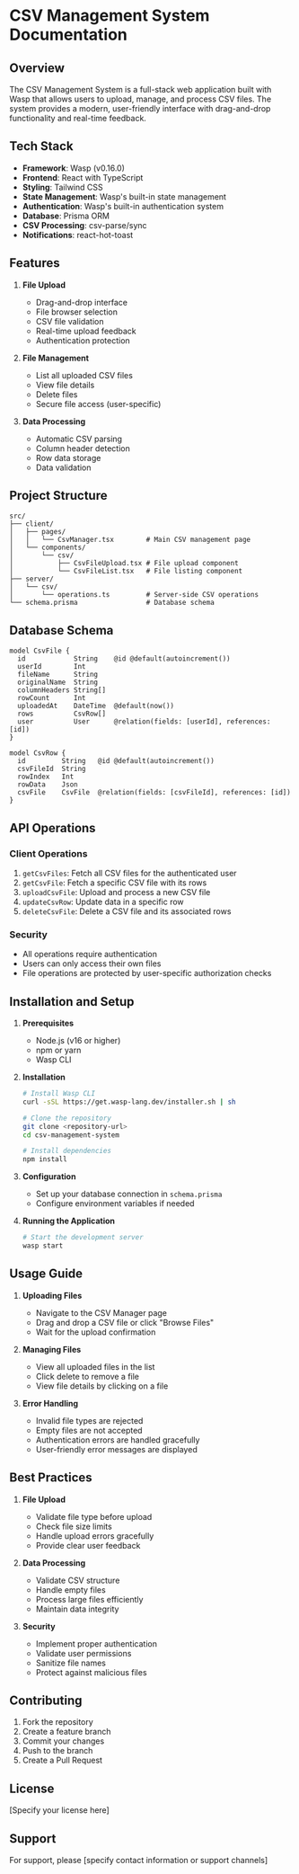 # CSV Management System Documentation

## Overview
The CSV Management System is a full-stack web application built with Wasp that allows users to upload, manage, and process CSV files. The system provides a modern, user-friendly interface with drag-and-drop functionality and real-time feedback.

## Tech Stack
- **Framework**: Wasp (v0.16.0)
- **Frontend**: React with TypeScript
- **Styling**: Tailwind CSS
- **State Management**: Wasp's built-in state management
- **Authentication**: Wasp's built-in authentication system
- **Database**: Prisma ORM
- **CSV Processing**: csv-parse/sync
- **Notifications**: react-hot-toast

## Features
1. **File Upload**
   - Drag-and-drop interface
   - File browser selection
   - CSV file validation
   - Real-time upload feedback
   - Authentication protection

2. **File Management**
   - List all uploaded CSV files
   - View file details
   - Delete files
   - Secure file access (user-specific)

3. **Data Processing**
   - Automatic CSV parsing
   - Column header detection
   - Row data storage
   - Data validation

## Project Structure
```
src/
├── client/
│   ├── pages/
│   │   └── CsvManager.tsx        # Main CSV management page
│   └── components/
│       └── csv/
│           ├── CsvFileUpload.tsx # File upload component
│           └── CsvFileList.tsx   # File listing component
├── server/
│   └── csv/
│       └── operations.ts         # Server-side CSV operations
└── schema.prisma                 # Database schema
```

## Database Schema
```prisma
model CsvFile {
  id            String    @id @default(autoincrement())
  userId        Int
  fileName      String
  originalName  String
  columnHeaders String[]
  rowCount      Int
  uploadedAt    DateTime  @default(now())
  rows          CsvRow[]
  user          User      @relation(fields: [userId], references: [id])
}

model CsvRow {
  id         String   @id @default(autoincrement())
  csvFileId  String
  rowIndex   Int
  rowData    Json
  csvFile    CsvFile  @relation(fields: [csvFileId], references: [id])
}
```

## API Operations

### Client Operations
1. `getCsvFiles`: Fetch all CSV files for the authenticated user
2. `getCsvFile`: Fetch a specific CSV file with its rows
3. `uploadCsvFile`: Upload and process a new CSV file
4. `updateCsvRow`: Update data in a specific row
5. `deleteCsvFile`: Delete a CSV file and its associated rows

### Security
- All operations require authentication
- Users can only access their own files
- File operations are protected by user-specific authorization checks

## Installation and Setup

1. **Prerequisites**
   - Node.js (v16 or higher)
   - npm or yarn
   - Wasp CLI

2. **Installation**
   ```bash
   # Install Wasp CLI
   curl -sSL https://get.wasp-lang.dev/installer.sh | sh

   # Clone the repository
   git clone <repository-url>
   cd csv-management-system

   # Install dependencies
   npm install
   ```

3. **Configuration**
   - Set up your database connection in `schema.prisma`
   - Configure environment variables if needed

4. **Running the Application**
   ```bash
   # Start the development server
   wasp start
   ```

## Usage Guide

1. **Uploading Files**
   - Navigate to the CSV Manager page
   - Drag and drop a CSV file or click "Browse Files"
   - Wait for the upload confirmation

2. **Managing Files**
   - View all uploaded files in the list
   - Click delete to remove a file
   - View file details by clicking on a file

3. **Error Handling**
   - Invalid file types are rejected
   - Empty files are not accepted
   - Authentication errors are handled gracefully
   - User-friendly error messages are displayed

## Best Practices

1. **File Upload**
   - Validate file type before upload
   - Check file size limits
   - Handle upload errors gracefully
   - Provide clear user feedback

2. **Data Processing**
   - Validate CSV structure
   - Handle empty files
   - Process large files efficiently
   - Maintain data integrity

3. **Security**
   - Implement proper authentication
   - Validate user permissions
   - Sanitize file names
   - Protect against malicious files

## Contributing
1. Fork the repository
2. Create a feature branch
3. Commit your changes
4. Push to the branch
5. Create a Pull Request

## License
[Specify your license here]

## Support
For support, please [specify contact information or support channels]

